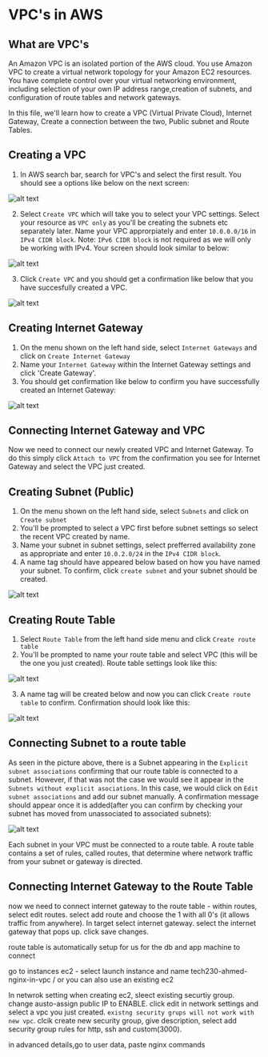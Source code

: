 # VPC's in AWS

## What are VPC's

An Amazon VPC is an isolated portion of the AWS cloud. You use Amazon VPC to create a virtual network
topology for your Amazon EC2 resources.
You have complete control over your virtual networking environment, including selection of your own IP address range,creation of subnets, and configuration of route tables and network gateways.

In this file, we'll learn how to create a VPC (Virtual Private Cloud), Internet Gateway, Create a connection between the two, Public subnet and Route Tables.

## Creating a VPC

1. In AWS search bar, search for VPC's and select the first result. You should see a options like below on the next screen:

![alt text](./assets/cr-vpc.png)

2. Select `Create VPC` which will take you to select your VPC settings. Select your resource as `VPC only` as you'll be creating the subnets etc separately later. Name your VPC approrpiately and enter `10.0.0.0/16` in `IPv4 CIDR block`. Note: `IPv6 CIDR block` is not required as we will only be working with IPv4. Your screen should look similar to below:

![alt text](./assets/vpc-settings.png)

3. Click `Create VPC` and you should get a confirmation like below that you have succesfully created a VPC.

![alt text](./assets/vpc-created.png)

## Creating Internet Gateway

1. On the menu shown on the left hand side, select `Internet Gateways` and click on `Create Internet Gateway`
2. Name your `Internet Gateway` within the Internet Gateway settings and click 'Create Gateway'.
3. You should get confirmation like below to confirm you have successfully created an Internet Gateway:

![alt text](./assets/gw-created.png)

## Connecting Internet Gateway and VPC

Now we need to connect our newly created VPC and Internet Gateway. To do this simply click `Attach to VPC` from the confirmation you see for Internet Gateway and select the VPC just created.

## Creating Subnet (Public)

1. On the menu shown on the left hand side, select `Subnets` and click on `Create subnet`
2. You'll be prompted to select a VPC first before subnet settings so select the recent VPC created by name.
3. Name your subnet in subnet settings, select prefferred availability zone as appropriate and enter `10.0.2.0/24` in the `IPv4 CIDR block`.
4. A name tag should have appeared below based on how you have named your subnet. To confirm, click `create subnet` and your subnet should be created.

![alt text](./assets/create-subnet.png)

## Creating Route Table

1. Select `Route Table` from the left hand side menu and click `Create route table`
2. You'll be prompted to name your route table and select VPC (this will be the one you just created). Route table settings look like this:

![alt text](./assets/create-rt.png)

3. A name tag will be created below and now you can click `Create route table` to confirm. Confirmation should look like this:

![alt text](./assets/rt-conf.png)

## Connecting Subnet to a route table

As seen in the picture above, there is a Subnet appearing in the `Explicit subnet associations` confirming that our route table is connected to a subnet. However, if that was not the case we would see it appear in the `Subnets without explicit asociations`. In this case, we would click on `Edit subnet associations` and add our subnet manually. A confirmation message should appear once it is added(after you can confirm by checking your subnet has moved from unassociated to associated subnets):

![alt text](./assets/rt-st-connect.png)

Each subnet in your VPC must be connected to a route table. A route table contains a set of rules, called routes, that determine where network traffic from your subnet or gateway is directed.

## Connecting Internet Gateway to the Route Table

now we need to connect internet gateway to the route table - within routes, select edit routes. select add route and choose the 1 with all 0's (it allows traffic from anywhere). In target select internet gateway. select the internet gateway that pops up. click save changes.

route table is automatically setup for us for the db and app machine to connect

go to instances ec2 - select launch instance and name tech230-ahmed-nginx-in-vpc / or you can also use an existing ec2

In netwrok setting when creating ec2, sleect existing securtiy group. change austo-assign public IP to ENABLE. click edit in network settings and select a vpc you just created. `existng security grups will not work with new vpc`. clcik create new security group, give description, select add security group rules for http, ssh and custom(3000).

in advanced details,go to user data, paste nginx commands
